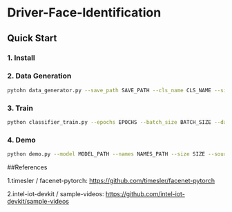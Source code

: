 # Driver-Face-Identification

## Quick Start

### 1. Install

### 2. Data Generation

```bash
pytohn data_generator.py --save_path SAVE_PATH --cls_name CLS_NAME --size SIZE
```

### 3. Train

```bash
python classifier_train.py --epochs EPOCHS --batch_size BATCH_SIZE --dataset DATA_PATH --num_workers 8
```

### 4. Demo

```bash
python demo.py --model MODEL_PATH --names NAMES_PATH --size SIZE --source VIDEO or WEBCAM --target TARGET_CLS_ID
```


##References

1.timesler / facenet-pytorch: https://github.com/timesler/facenet-pytorch

2.intel-iot-devkit / sample-videos: https://github.com/intel-iot-devkit/sample-videos
